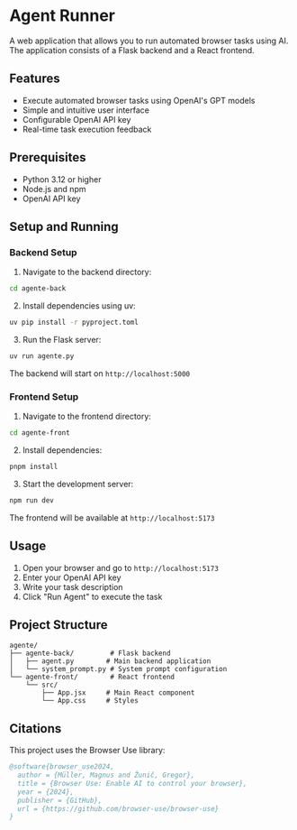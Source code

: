 # Agent Runner

A web application that allows you to run automated browser tasks using AI. The application consists of a Flask backend and a React frontend.

## Features

- Execute automated browser tasks using OpenAI's GPT models
- Simple and intuitive user interface
- Configurable OpenAI API key
- Real-time task execution feedback

## Prerequisites

- Python 3.12 or higher
- Node.js and npm
- OpenAI API key

## Setup and Running

### Backend Setup

1. Navigate to the backend directory:
```bash
cd agente-back
```

2. Install dependencies using uv:
```bash
uv pip install -r pyproject.toml
```

3. Run the Flask server:
```bash
uv run agente.py
```

The backend will start on `http://localhost:5000`

### Frontend Setup

1. Navigate to the frontend directory:
```bash
cd agente-front
```

2. Install dependencies:
```bash
pnpm install
```

3. Start the development server:
```bash
npm run dev
```

The frontend will be available at `http://localhost:5173`

## Usage

1. Open your browser and go to `http://localhost:5173`
2. Enter your OpenAI API key
3. Write your task description
4. Click "Run Agent" to execute the task

## Project Structure

```
agente/
├── agente-back/         # Flask backend
│   ├── agent.py        # Main backend application
│   └── system_prompt.py # System prompt configuration
└── agente-front/        # React frontend
    └── src/
        ├── App.jsx     # Main React component
        └── App.css     # Styles
```

## Citations

This project uses the Browser Use library:

```bibtex
@software{browser_use2024,
  author = {Müller, Magnus and Žunič, Gregor},
  title = {Browser Use: Enable AI to control your browser},
  year = {2024},
  publisher = {GitHub},
  url = {https://github.com/browser-use/browser-use}
}
```
